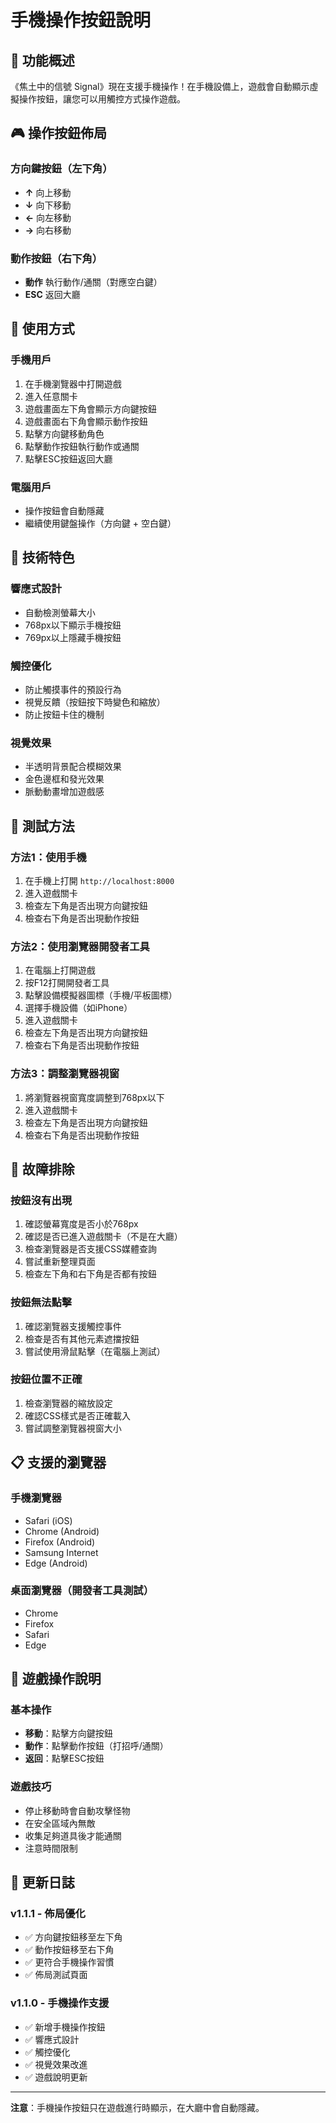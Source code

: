 # 手機操作按鈕說明

## 📱 功能概述

《焦土中的信號 Signal》現在支援手機操作！在手機設備上，遊戲會自動顯示虛擬操作按鈕，讓您可以用觸控方式操作遊戲。

## 🎮 操作按鈕佈局

### 方向鍵按鈕（左下角）
- **↑** 向上移動
- **↓** 向下移動  
- **←** 向左移動
- **→** 向右移動

### 動作按鈕（右下角）
- **動作** 執行動作/通關（對應空白鍵）
- **ESC** 返回大廳

## 📱 使用方式

### 手機用戶
1. 在手機瀏覽器中打開遊戲
2. 進入任意關卡
3. 遊戲畫面左下角會顯示方向鍵按鈕
4. 遊戲畫面右下角會顯示動作按鈕
5. 點擊方向鍵移動角色
6. 點擊動作按鈕執行動作或通關
7. 點擊ESC按鈕返回大廳

### 電腦用戶
- 操作按鈕會自動隱藏
- 繼續使用鍵盤操作（方向鍵 + 空白鍵）

## 🔧 技術特色

### 響應式設計
- 自動檢測螢幕大小
- 768px以下顯示手機按鈕
- 769px以上隱藏手機按鈕

### 觸控優化
- 防止觸摸事件的預設行為
- 視覺反饋（按鈕按下時變色和縮放）
- 防止按鈕卡住的機制

### 視覺效果
- 半透明背景配合模糊效果
- 金色邊框和發光效果
- 脈動動畫增加遊戲感

## 🧪 測試方法

### 方法1：使用手機
1. 在手機上打開 `http://localhost:8000`
2. 進入遊戲關卡
3. 檢查左下角是否出現方向鍵按鈕
4. 檢查右下角是否出現動作按鈕

### 方法2：使用瀏覽器開發者工具
1. 在電腦上打開遊戲
2. 按F12打開開發者工具
3. 點擊設備模擬器圖標（手機/平板圖標）
4. 選擇手機設備（如iPhone）
5. 進入遊戲關卡
6. 檢查左下角是否出現方向鍵按鈕
7. 檢查右下角是否出現動作按鈕

### 方法3：調整瀏覽器視窗
1. 將瀏覽器視窗寬度調整到768px以下
2. 進入遊戲關卡
3. 檢查左下角是否出現方向鍵按鈕
4. 檢查右下角是否出現動作按鈕

## 🐛 故障排除

### 按鈕沒有出現
1. 確認螢幕寬度是否小於768px
2. 確認是否已進入遊戲關卡（不是在大廳）
3. 檢查瀏覽器是否支援CSS媒體查詢
4. 嘗試重新整理頁面
5. 檢查左下角和右下角是否都有按鈕

### 按鈕無法點擊
1. 確認瀏覽器支援觸控事件
2. 檢查是否有其他元素遮擋按鈕
3. 嘗試使用滑鼠點擊（在電腦上測試）

### 按鈕位置不正確
1. 檢查瀏覽器的縮放設定
2. 確認CSS樣式是否正確載入
3. 嘗試調整瀏覽器視窗大小

## 📋 支援的瀏覽器

### 手機瀏覽器
- Safari (iOS)
- Chrome (Android)
- Firefox (Android)
- Samsung Internet
- Edge (Android)

### 桌面瀏覽器（開發者工具測試）
- Chrome
- Firefox
- Safari
- Edge

## 🎯 遊戲操作說明

### 基本操作
- **移動**：點擊方向鍵按鈕
- **動作**：點擊動作按鈕（打招呼/通關）
- **返回**：點擊ESC按鈕

### 遊戲技巧
- 停止移動時會自動攻擊怪物
- 在安全區域內無敵
- 收集足夠道具後才能通關
- 注意時間限制

## 🔄 更新日誌

### v1.1.1 - 佈局優化
- ✅ 方向鍵按鈕移至左下角
- ✅ 動作按鈕移至右下角
- ✅ 更符合手機操作習慣
- ✅ 佈局測試頁面

### v1.1.0 - 手機操作支援
- ✅ 新增手機操作按鈕
- ✅ 響應式設計
- ✅ 觸控優化
- ✅ 視覺效果改進
- ✅ 遊戲說明更新

---

**注意**：手機操作按鈕只在遊戲進行時顯示，在大廳中會自動隱藏。 
